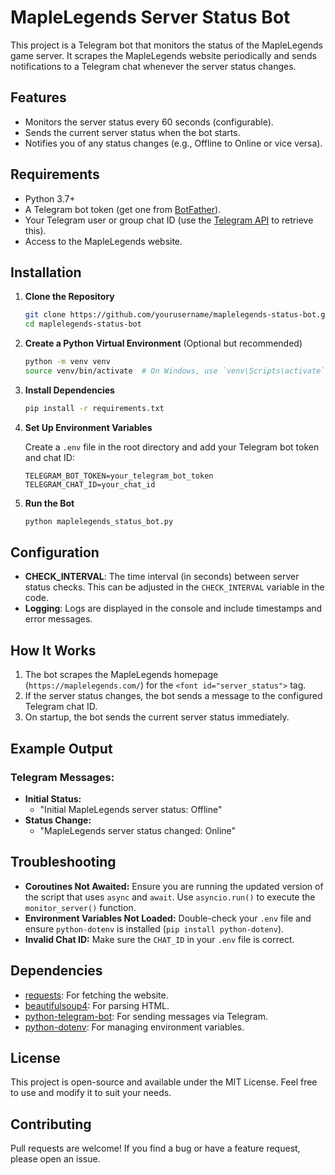 # MapleLegends Server Status Bot

This project is a Telegram bot that monitors the status of the MapleLegends game server. It scrapes the MapleLegends website periodically and sends notifications to a Telegram chat whenever the server status changes.

## Features

- Monitors the server status every 60 seconds (configurable).
- Sends the current server status when the bot starts.
- Notifies you of any status changes (e.g., Offline to Online or vice versa).

## Requirements

- Python 3.7+
- A Telegram bot token (get one from [BotFather](https://core.telegram.org/bots#botfather)).
- Your Telegram user or group chat ID (use the [Telegram API](https://core.telegram.org/bots/api#getupdates) to retrieve this).
- Access to the MapleLegends website.

## Installation

1. **Clone the Repository**

   ```bash
   git clone https://github.com/yourusername/maplelegends-status-bot.git
   cd maplelegends-status-bot
   ```

2. **Create a Python Virtual Environment** (Optional but recommended)

   ```bash
   python -m venv venv
   source venv/bin/activate  # On Windows, use `venv\Scripts\activate`
   ```

3. **Install Dependencies**

   ```bash
   pip install -r requirements.txt
   ```

4. **Set Up Environment Variables**

   Create a `.env` file in the root directory and add your Telegram bot token and chat ID:

   ```env
   TELEGRAM_BOT_TOKEN=your_telegram_bot_token
   TELEGRAM_CHAT_ID=your_chat_id
   ```

5. **Run the Bot**

   ```bash
   python maplelegends_status_bot.py
   ```

## Configuration

- **CHECK_INTERVAL**: The time interval (in seconds) between server status checks. This can be adjusted in the `CHECK_INTERVAL` variable in the code.
- **Logging**: Logs are displayed in the console and include timestamps and error messages.

## How It Works

1. The bot scrapes the MapleLegends homepage (`https://maplelegends.com/`) for the `<font id="server_status">` tag.
2. If the server status changes, the bot sends a message to the configured Telegram chat ID.
3. On startup, the bot sends the current server status immediately.

## Example Output

### Telegram Messages:
- **Initial Status:**
  - "Initial MapleLegends server status: Offline"
- **Status Change:**
  - "MapleLegends server status changed: Online"

## Troubleshooting

- **Coroutines Not Awaited:** Ensure you are running the updated version of the script that uses `async` and `await`. Use `asyncio.run()` to execute the `monitor_server()` function.
- **Environment Variables Not Loaded:** Double-check your `.env` file and ensure `python-dotenv` is installed (`pip install python-dotenv`).
- **Invalid Chat ID:** Make sure the `CHAT_ID` in your `.env` file is correct.

## Dependencies

- [requests](https://pypi.org/project/requests/): For fetching the website.
- [beautifulsoup4](https://pypi.org/project/beautifulsoup4/): For parsing HTML.
- [python-telegram-bot](https://pypi.org/project/python-telegram-bot/): For sending messages via Telegram.
- [python-dotenv](https://pypi.org/project/python-dotenv/): For managing environment variables.

## License

This project is open-source and available under the MIT License. Feel free to use and modify it to suit your needs.

## Contributing

Pull requests are welcome! If you find a bug or have a feature request, please open an issue.

